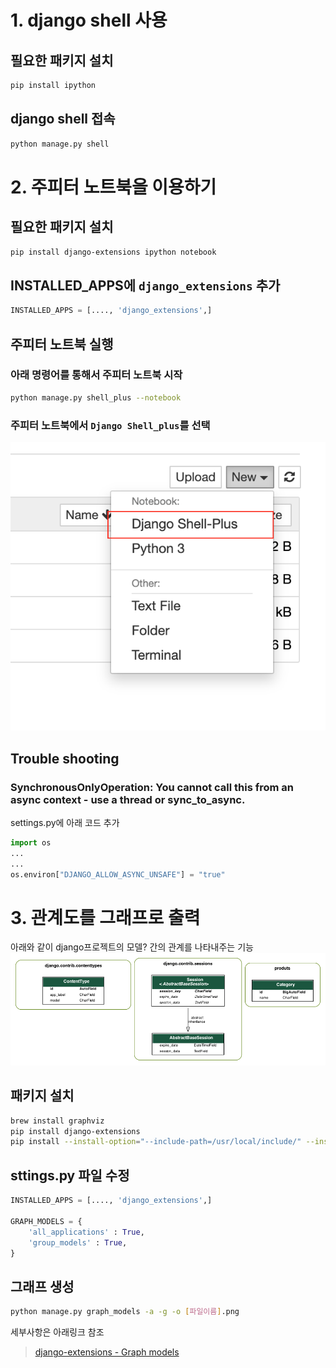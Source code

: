 # 1. django shell 사용
## 필요한 패키지 설치
```bash
pip install ipython
```
## django shell 접속
 ```bash
 python manage.py shell
 ```


# 2. 주피터 노트북을 이용하기
## 필요한 패키지 설치
```bash
pip install django-extensions ipython notebook
```

## INSTALLED_APPS에  `django_extensions` 추가
```python
INSTALLED_APPS = [...., 'django_extensions',]
```

## 주피터 노트북 실행

### 아래 명령어를 통해서 주피터 노트북 시작
```bash
python manage.py shell_plus --notebook
```

### 주피터 노트북에서 `Django Shell_plus`를 선택
![useful_packages_1.png](./images/useful_packages_1.png)

## Trouble shooting
### SynchronousOnlyOperation: You cannot call this from an async context - use a thread or sync_to_async.
settings.py에 아래 코드 추가
```python
import os
...
...
os.environ["DJANGO_ALLOW_ASYNC_UNSAFE"] = "true"
```

# 3. 관계도를 그래프로 출력
아래와 같이 django프로젝트의 모델? 간의 관계를 나타내주는 기능
![useful_packages_2.png](./images/useful_packages_2.png)

## 패키지 설치
```bash
brew install graphviz
pip install django-extensions
pip install --install-option="--include-path=/usr/local/include/" --install-option="--libary-path=/usr/local/lib/" pygraphviz
```

## sttings.py 파일 수정
```python
INSTALLED_APPS = [...., 'django_extensions',]

GRAPH_MODELS = {
    'all_applications' : True,
    'group_models' : True,
}
```

## 그래프 생성
```bash
python manage.py graph_models -a -g -o [파일이름].png
```
세부사항은 아래링크 참조
>[django-extensions - Graph models](https://django-extensions.readthedocs.io/en/latest/graph_models.html)


